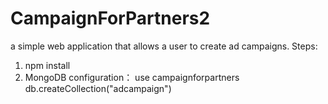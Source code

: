 # CampaignForPartners2
a simple web application that allows a user to create ad campaigns.
Steps:
1. npm install
2. MongoDB configuration：
use campaignforpartners
db.createCollection("adcampaign")

